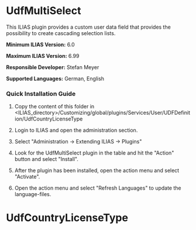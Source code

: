 # UdfMultiSelect

This ILIAS plugin provides a custom user data field that provides the possibility to create cascading selection lists.

**Minimum ILIAS Version:**
6.0

**Maximum ILIAS Version:**
6.99

**Responsible Developer:**
Stefan Meyer <meyer at leifos dot com>

**Supported Languages:**
German, English


### Quick Installation Guide
1. Copy the content of this folder in <ILIAS_directory>/Customizing/global/plugins/Services/User/UDFDefinition/UdfCountryLicenseType

2. Login to ILIAS and open the administration section.

3. Select "Administration -> Extending ILIAS -> Plugins"

5. Look for the UdfMultiSelect plugin in the table and hit the "Action" button and select "Install".

6. After the plugin has been installed, open the action menu and select "Activate".

7. Open the action menu and select "Refresh Languages" to update the language-files.
# UdfCountryLicenseType